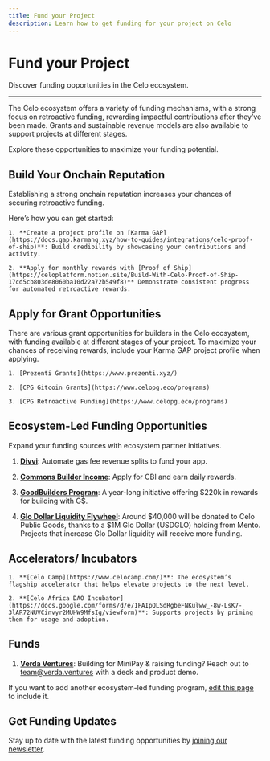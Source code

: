 ```yaml
---
title: Fund your Project
description: Learn how to get funding for your project on Celo
---
```



# Fund your Project

Discover funding opportunities in the Celo ecosystem.

---

The Celo ecosystem offers a variety of funding mechanisms, with a strong focus on retroactive funding, rewarding impactful contributions after they’ve been made. Grants and sustainable revenue models are also available to support projects at different stages.

Explore these opportunities to maximize your funding potential.

## Build Your Onchain Reputation

Establishing a strong onchain reputation increases your chances of securing retroactive funding. 

Here’s how you can get started:
 	
	1. **Create a project profile on [Karma GAP](https://docs.gap.karmahq.xyz/how-to-guides/integrations/celo-proof-of-ship)**: Build credibility by showcasing your contributions and activity.

    2. **Apply for monthly rewards with [Proof of Ship](https://celoplatform.notion.site/Build-With-Celo-Proof-of-Ship-17cd5cb803de8060ba10d22a72b549f8)** Demonstrate consistent progress for automated retroactive rewards.


## Apply for Grant Opportunities

There are various grant opportunities for builders in the Celo ecosystem, with funding available at different stages of your project. To maximize your chances of receiving rewards, include your Karma GAP project profile when applying.

	1. [Prezenti Grants](https://www.prezenti.xyz/)
   
	2. [CPG Gitcoin Grants](https://www.celopg.eco/programs)
	
	3. [CPG Retroactive Funding](https://www.celopg.eco/programs)

## Ecosystem-Led Funding Opportunities

Expand your funding sources with ecosystem partner initiatives.

   1. **[Divvi](https://www.divvi.xyz/)**: Automate gas fee revenue splits to fund your app.

   2. **[Commons Builder Income](https://www.commonsprotocol.xyz/)**: Apply for CBI and earn daily rewards.
   
   3. **[GoodBuilders Program](https://gooddollar.notion.site/GoodBuilders-Program-1a6f258232f080fea8a6e3760bb8f53d)**: A year-long initiative offering \$220k in rewards for building with G$.

   4. **[Glo Dollar Liquidity Flywheel](https://www.glodollar.org/articles/glo-dollar-and-celo-public-goods)**: Around $40,000 will be donated to Celo Public Goods, thanks to a $1M Glo Dollar (USDGLO) holding from Mento. Projects that increase Glo Dollar liquidity will receive more funding.


## Accelerators/ Incubators

    1. **[Celo Camp](https://www.celocamp.com/)**: The ecosystem’s flagship accelerator that helps elevate projects to the next level.

    2. **[Celo Africa DAO Incubator](https://docs.google.com/forms/d/e/1FAIpQLSdRgbeFNKulww_-8w-LsK7-3lAR72NUVCinvyr2MUHW9MfsIg/viewform)**: Supports projects by priming them for usage and adoption.

## Funds

   1. **[Verda Ventures](https://verda.ventures/)**: Building for MiniPay & raising funding? Reach out to [team@verda.ventures](mailto:team@verda.ventures) with a deck and product demo.

If you want to add another ecosystem-led funding program, [edit this page](https://github.com/celo-org/docs/edit/main/docs/build/fund-your-project.md) to include it.

## Get Funding Updates

Stay up to date with the latest funding opportunities by [joining our newsletter](https://embeds.beehiiv.com/eeadfef4-2f0c-45ce-801c-b920827d5cd2).
